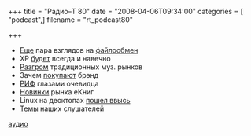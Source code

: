 +++
title = "Радио–Т 80"
date = "2008-04-06T09:34:00"
categories = [ "podcast",]
filename = "rt_podcast80"

+++

- [Еще](http://net.compulenta.ru/353522/) пара взглядов на [файлообмен](http://net.compulenta.ru/353552/)
- XP [будет](http://soft.compulenta.ru/353437/) всегда и навечно
- [Разгром](http://net.compulenta.ru/353373/) традиционных муз. рынков
- Зачем [покупают](http://business.compulenta.ru/353190/) брэнд
- [РИФ](http://2008.rif.ru/) глазами очевидца
- [Новинки](http://www.3dnews.ru/mobile/lbook_ereader_v3/) рынка eКниг
- Linux на десктопах [пошел ввысь](http://www.linux.org.ru/view-message.jsp?msgid=2635143)
- [Темы](http://radio-t.com/temi_dlja_vipuskov/temyi-dlya-80/) наших слушателей

[аудио](https://cdn.radio-t.com/rt_podcast80.mp3)
<audio src="https://cdn.radio-t.com/rt_podcast80.mp3" preload="none"></audio>